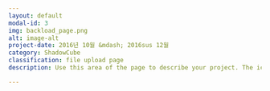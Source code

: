 ```yaml
---
layout: default
modal-id: 3
img: backload_page.png
alt: image-alt
project-date: 2016년 10월 &mdash; 2016sus 12월
category: ShadowCube
classification: file upload page
description: Use this area of the page to describe your project. The icon above is part of a free icon set by <a href="https://sellfy.com/p/8Q9P/jV3VZ/">Flat Icons</a>. On their website, you can download their free set with 16 icons, or you can purchase the entire set with 146 icons for only $12!

---
```

